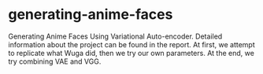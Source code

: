 # generating-anime-faces
Generating Anime Faces Using Variational Auto-encoder.
Detailed information about the project can be found in the report. 
At first, we attempt to replicate what Wuga did, then we try our own parameters.
At the end, we try combining VAE and VGG.
